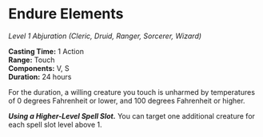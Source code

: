 # Endure Elements
*Level 1 Abjuration (Cleric, Druid, Ranger, Sorcerer, Wizard)*

**Casting Time:** 1 Action  
**Range:** Touch  
**Components:** V, S  
**Duration:** 24 hours

For the duration, a willing creature you touch is unharmed by temperatures of 0 degrees Fahrenheit or lower, and 100 degrees Fahrenheit or higher.

***Using a Higher-Level Spell Slot.*** You can target one additional creature for each spell slot level above 1.